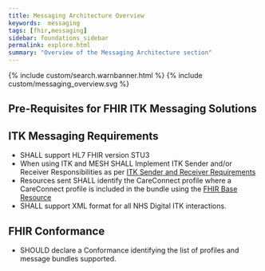 ```yaml
---
title: Messaging Architecture Overview
keywords:  messaging
tags: [fhir,messaging]
sidebar: foundations_sidebar
permalink: explore.html
summary: "Overview of the Messaging Architecture section"
---
```


{% include custom/search.warnbanner.html %}
{% include custom/messaging_overview.svg %}

## Pre-Requisites for FHIR ITK Messaging Solutions ##

## ITK Messaging Requirements ##

- SHALL support HL7 FHIR version STU3
- When using ITK and MESH SHALL Implement ITK Sender and/or Receiver Responsibilities as per [ITK Sender and Receiver Requirements ](..\explore_snd&rec_req.html)
- Resources sent SHALL identify the CareConnect profile where a CareConnect profile is included in the bundle using the [FHIR Base Resource](https://hl7.org/fhir/resource-definitions.html#Resource.meta)
- SHALL support XML format for all NHS Digital ITK interactions.


## FHIR Conformance ##

- SHOULD declare a Conformance identifying the list of profiles and message bundles supported.






